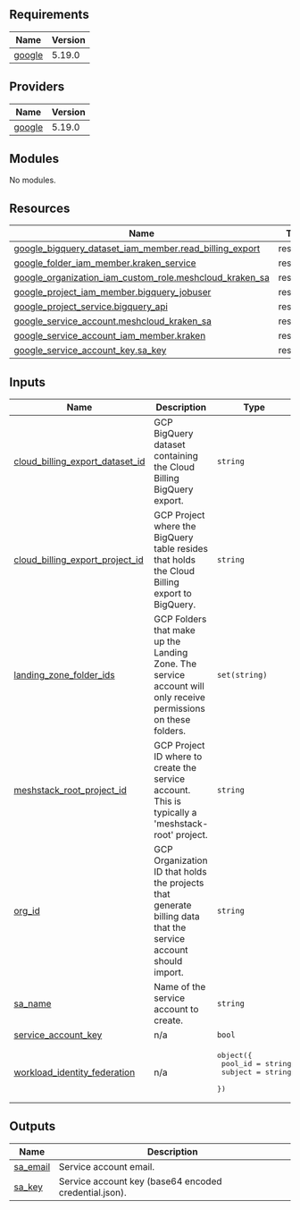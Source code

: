 <!-- BEGIN_TF_DOCS -->
## Requirements

| Name | Version |
|------|---------|
| <a name="requirement_google"></a> [google](#requirement\_google) | 5.19.0 |

## Providers

| Name | Version |
|------|---------|
| <a name="provider_google"></a> [google](#provider\_google) | 5.19.0 |

## Modules

No modules.

## Resources

| Name | Type |
|------|------|
| [google_bigquery_dataset_iam_member.read_billing_export](https://registry.terraform.io/providers/hashicorp/google/5.19.0/docs/resources/bigquery_dataset_iam_member) | resource |
| [google_folder_iam_member.kraken_service](https://registry.terraform.io/providers/hashicorp/google/5.19.0/docs/resources/folder_iam_member) | resource |
| [google_organization_iam_custom_role.meshcloud_kraken_sa](https://registry.terraform.io/providers/hashicorp/google/5.19.0/docs/resources/organization_iam_custom_role) | resource |
| [google_project_iam_member.bigquery_jobuser](https://registry.terraform.io/providers/hashicorp/google/5.19.0/docs/resources/project_iam_member) | resource |
| [google_project_service.bigquery_api](https://registry.terraform.io/providers/hashicorp/google/5.19.0/docs/resources/project_service) | resource |
| [google_service_account.meshcloud_kraken_sa](https://registry.terraform.io/providers/hashicorp/google/5.19.0/docs/resources/service_account) | resource |
| [google_service_account_iam_member.kraken](https://registry.terraform.io/providers/hashicorp/google/5.19.0/docs/resources/service_account_iam_member) | resource |
| [google_service_account_key.sa_key](https://registry.terraform.io/providers/hashicorp/google/5.19.0/docs/resources/service_account_key) | resource |

## Inputs

| Name | Description | Type | Default | Required |
|------|-------------|------|---------|:--------:|
| <a name="input_cloud_billing_export_dataset_id"></a> [cloud\_billing\_export\_dataset\_id](#input\_cloud\_billing\_export\_dataset\_id) | GCP BigQuery dataset containing the Cloud Billing BigQuery export. | `string` | n/a | yes |
| <a name="input_cloud_billing_export_project_id"></a> [cloud\_billing\_export\_project\_id](#input\_cloud\_billing\_export\_project\_id) | GCP Project where the BigQuery table resides that holds the Cloud Billing export to BigQuery. | `string` | n/a | yes |
| <a name="input_landing_zone_folder_ids"></a> [landing\_zone\_folder\_ids](#input\_landing\_zone\_folder\_ids) | GCP Folders that make up the Landing Zone. The service account will only receive permissions on these folders. | `set(string)` | n/a | yes |
| <a name="input_meshstack_root_project_id"></a> [meshstack\_root\_project\_id](#input\_meshstack\_root\_project\_id) | GCP Project ID where to create the service account. This is typically a 'meshstack-root' project. | `string` | n/a | yes |
| <a name="input_org_id"></a> [org\_id](#input\_org\_id) | GCP Organization ID that holds the projects that generate billing data that the service account should import. | `string` | n/a | yes |
| <a name="input_sa_name"></a> [sa\_name](#input\_sa\_name) | Name of the service account to create. | `string` | n/a | yes |
| <a name="input_service_account_key"></a> [service\_account\_key](#input\_service\_account\_key) | n/a | `bool` | `true` | no |
| <a name="input_workload_identity_federation"></a> [workload\_identity\_federation](#input\_workload\_identity\_federation) | n/a | <pre>object({<br>    pool_id = string<br>    subject = string<br>  })</pre> | n/a | yes |

## Outputs

| Name | Description |
|------|-------------|
| <a name="output_sa_email"></a> [sa\_email](#output\_sa\_email) | Service account email. |
| <a name="output_sa_key"></a> [sa\_key](#output\_sa\_key) | Service account key (base64 encoded credential.json). |
<!-- END_TF_DOCS -->